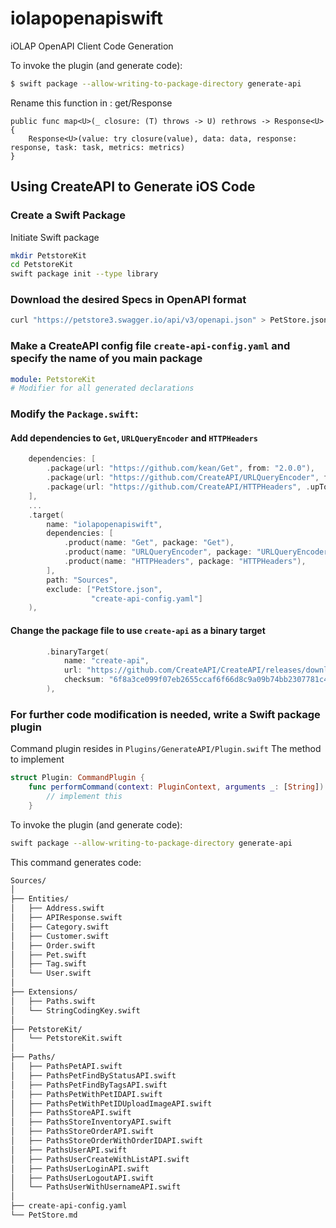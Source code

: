 # iolapopenapiswift

iOLAP OpenAPI Client Code Generation


To invoke the plugin (and generate code):

```bash
$ swift package --allow-writing-to-package-directory generate-api
```

Rename this function in : get/Response

    public func map<U>(_ closure: (T) throws -> U) rethrows -> Response<U> {
        Response<U>(value: try closure(value), data: data, response: response, task: task, metrics: metrics)
    }


## Using CreateAPI to Generate iOS Code

### Create a Swift Package

Initiate Swift package

```bash
mkdir PetstoreKit
cd PetstoreKit
swift package init --type library
```

### Download the desired Specs in OpenAPI format

```bash
curl "https://petstore3.swagger.io/api/v3/openapi.json" > PetStore.json
```

### Make a CreateAPI config file `create-api-config.yaml` and specify the name of you main package

```yml
module: PetstoreKit
# Modifier for all generated declarations
```

### Modify the `Package.swift`:

#### Add dependencies to `Get`, `URLQueryEncoder` and `HTTPHeaders`

```swift
    dependencies: [
        .package(url: "https://github.com/kean/Get", from: "2.0.0"),
        .package(url: "https://github.com/CreateAPI/URLQueryEncoder", from: "0.2.0"),
        .package(url: "https://github.com/CreateAPI/HTTPHeaders", .upToNextMajor(from: "0.1.1")),
    ],
    ...
    .target(
        name: "iolapopenapiswift",
        dependencies: [
            .product(name: "Get", package: "Get"),
            .product(name: "URLQueryEncoder", package: "URLQueryEncoder"),
            .product(name: "HTTPHeaders", package: "HTTPHeaders"),
        ],
        path: "Sources",
        exclude: ["PetStore.json",
                  "create-api-config.yaml"]
    ),
```

#### Change the package file to use `create-api` as a binary target

```swift
        .binaryTarget(
            name: "create-api",
            url: "https://github.com/CreateAPI/CreateAPI/releases/download/0.2.0/create-api.artifactbundle.zip",
            checksum: "6f8a3ce099f07eb2655ccaf6f66d8c9a09b74bb2307781c4adec36609ddac009"
        ),
```

### For further code modification is needed, write a Swift package plugin

Command plugin resides in `Plugins/GenerateAPI/Plugin.swift`
The method to implement
```swift
struct Plugin: CommandPlugin {
    func performCommand(context: PluginContext, arguments _: [String]) async throws {
        // implement this
    }
```

To invoke the plugin (and generate code):

```bash
swift package --allow-writing-to-package-directory generate-api
```

This command generates code:

```bash
Sources/
│
├── Entities/
│   ├── Address.swift
│   ├── APIResponse.swift
│   ├── Category.swift
│   ├── Customer.swift
│   ├── Order.swift
│   ├── Pet.swift
│   ├── Tag.swift
│   └── User.swift
│
├── Extensions/
│   ├── Paths.swift
│   └── StringCodingKey.swift
│
├── PetstoreKit/
│   └── PetstoreKit.swift
│
├── Paths/
│   ├── PathsPetAPI.swift
│   ├── PathsPetFindByStatusAPI.swift
│   ├── PathsPetFindByTagsAPI.swift
│   ├── PathsPetWithPetIDAPI.swift
│   ├── PathsPetWithPetIDUploadImageAPI.swift
│   ├── PathsStoreAPI.swift
│   ├── PathsStoreInventoryAPI.swift
│   ├── PathsStoreOrderAPI.swift
│   ├── PathsStoreOrderWithOrderIDAPI.swift
│   ├── PathsUserAPI.swift
│   ├── PathsUserCreateWithListAPI.swift
│   ├── PathsUserLoginAPI.swift
│   ├── PathsUserLogoutAPI.swift
│   └── PathsUserWithUsernameAPI.swift
│
├── create-api-config.yaml
└── PetStore.md
``` 
